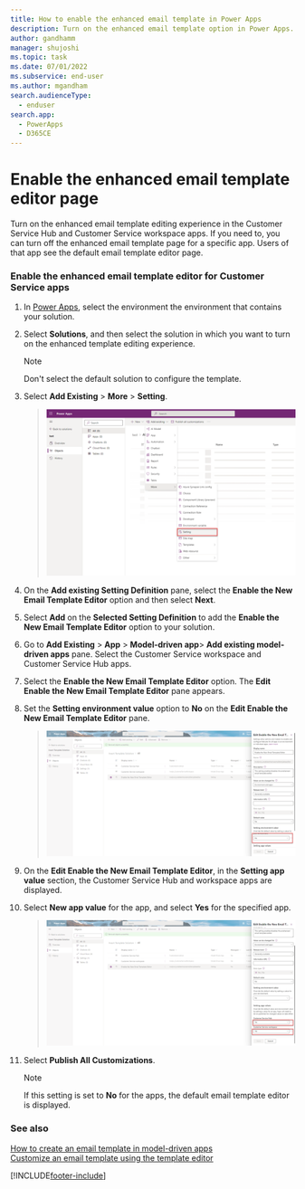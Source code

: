 ```yaml
---
title: How to enable the enhanced email template in Power Apps
description: Turn on the enhanced email template option in Power Apps.
author: gandhamm
manager: shujoshi
ms.topic: task
ms.date: 07/01/2022
ms.subservice: end-user
ms.author: mgandham
search.audienceType: 
  - enduser
search.app: 
  - PowerApps
  - D365CE
---
```


# Enable the enhanced email template editor page


Turn on the enhanced email template editing experience in the Customer Service Hub and Customer Service workspace apps. If you need to, you can turn off the enhanced email template page for a specific app. Users of that app see the default email template editor page.


### Enable the enhanced email template editor for Customer Service apps

   
 

1. In [Power Apps](https://make.preview.powerapps.com/), select the environment the environment that contains your solution.
2. Select **Solutions**, and then select the solution in which you want to turn on the enhanced template editing experience.
   > [!NOTE]
   > Don't select the default solution to configure the template.
4. Select **Add Existing** > **More** > **Setting**.

   > ![Add a setting to a solution](media/usr-soln-setting.png)
1. On the **Add existing Setting Definition** pane, select the **Enable the New Email Template Editor** option and then select **Next**.
1. Select **Add** on the **Selected Setting Definition** to add the **Enable the New Email Template Editor** option to your solution. 
1.  Go to **Add Existing** > **App** > **Model-driven app**> **Add existing model-driven apps** pane. Select the Customer Service workspace and Customer Service Hub apps.
1. Select the **Enable the New Email Template Editor** option. The **Edit Enable the New Email Template Editor** pane appears.
1. Set the **Setting environment value** option to **No** on the **Edit Enable the New Email Template Editor** pane.
   > ![Set the variable to no](media/cs-tmp-editor.png)
1. On the **Edit Enable the New Email Template Editor**, in the **Setting app value** section, the Customer Service Hub and workspace apps are displayed. 
1. Select **New app value** for the app, and select **Yes** for the specified app.
   > ![Disable the variable](media/cs-tmp-editor-on.png)
1. Select **Publish All Customizations**.

   > [!NOTE]
   > If this setting is set to **No** for the apps, the default email template editor is displayed.


### See also

[How to create an email template  in model-driven apps](email-template-create.md)  
[Customize an email template using the template editor](cs-template-options.md)

[!INCLUDE[footer-include](../includes/footer-banner.md)]
